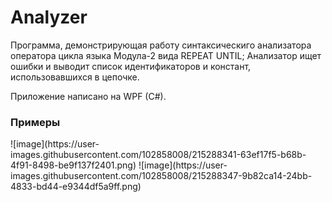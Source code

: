 # Analyzer
<p>Программа, демонстрирующая работу синтаксическиго анализатора оператора цикла языка Модула-2 вида REPEAT UNTIL;
Анализатор ищет ошибки и выводит список идентификаторов и констант, использовавшихся в цепочке.</p>

Приложение написано на WPF (C#).

<h3>Примеры</h3>
![image](https://user-images.githubusercontent.com/102858008/215288341-63ef17f5-b68b-4f91-8498-be9f137f2401.png)
![image](https://user-images.githubusercontent.com/102858008/215288347-9b82ca14-24bb-4833-bd44-e9344df5a9ff.png)

